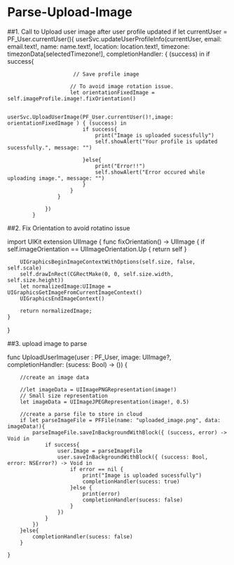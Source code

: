 # Parse-Upload-Image

##1.  Call to Upload user image after user profile updated
            if let currentUser = PF_User.currentUser(){
                userSvc.updateUserProfileInfo(currentUser, email: email.text!, name: name.text!, location: location.text!, timezone: timezonData[selectedTimezone!], completionHandler: { (success) in
                    if success{
                       
                         // Save profile image
                         
                        // To avoid image rotation issue.
                        let orientationFixedImage = self.imageProfile.image!.fixOrientation()
                        
                        userSvc.UploadUserImage(PF_User.currentUser()!,image: orientationFixedImage ) { (success) in
                            if success{
                                print("Image is uploaded sucessfully")
                                self.showAlert("Your profile is updated sucessfully.", message: "")

                            }else{
                                print("Error!!")
                                self.showAlert("Error occured while uploading image.", message: "")
                            }
                        }
                    }
                    
                })
            }

##2. Fix Orientation to avoid rotatino issue


import UIKit
extension UIImage {
    func fixOrientation() -> UIImage {
        if self.imageOrientation == UIImageOrientation.Up {
            return self
        }
        
        UIGraphicsBeginImageContextWithOptions(self.size, false, self.scale)
        self.drawInRect(CGRectMake(0, 0, self.size.width, self.size.height))
        let normalizedImage:UIImage = UIGraphicsGetImageFromCurrentImageContext()
        UIGraphicsEndImageContext()
        
        return normalizedImage;
    }
}


##3. upload image to parse 

func UploadUserImage(user : PF_User, image: UIImage?, completionHandler: (sucess: Bool) -> ()) {
        
        //create an image data
        
        //let imageData = UIImagePNGRepresentation(image!)
        // Small size representation
        let imageData = UIImageJPEGRepresentation(image!, 0.5)
        
        //create a parse file to store in cloud
        if let parseImageFile = PFFile(name: "uploaded_image.png", data: imageData!){
            parseImageFile.saveInBackgroundWithBlock({ (success, error) -> Void in
                if success{
                    user.Image = parseImageFile
                    user.saveInBackgroundWithBlock({ (success: Bool, error: NSError?) -> Void in
                        if error == nil {
                            print("Image is uploaded sucessfully")
                            completionHandler(sucess: true)
                        }else {
                            print(error)
                            completionHandler(sucess: false)
                        }
                    })
                }
            })
        }else{
            completionHandler(sucess: false)
        }

    }
